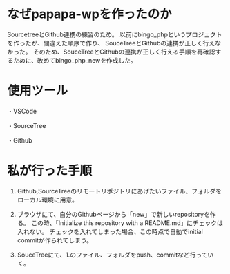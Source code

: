 # なぜpapapa-wpを作ったのか
SourcetreeとGithub連携の練習のため。
以前にbingo_phpというプロジェクトを作ったが、間違えた順序で作り、 SouceTreeとGithubの連携が正しく行えなかった。
そのため、SouceTreeとGithubの連携が正しく行える手順を再確認するために、改めてbingo_php_newを作成した。

# 使用ツール
・VSCode

・SourceTree

・Github

# 私が行った手順
1. Github,SourceTreeのリモートリポジトリにあげたいファイル、フォルダをローカル環境に用意。

2. ブラウザにて、自分のGithubページから「new」で新しいrepositoryを作る。
この時、「Initialize this repository with a README.md」にチェックは入れない。
チェックを入れてしまった場合、この時点で自動でinitial commitが作られてしまう。

3. SouceTreeにて、1.のファイル、フォルダをpush、commitなど行っていく。 
